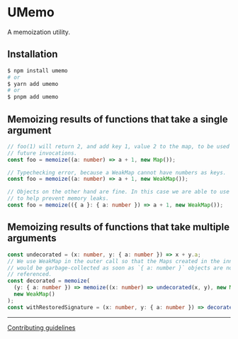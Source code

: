 # UMemo

A memoization utility.

## Installation

```bash
$ npm install umemo
# or
$ yarn add umemo
# or
$ pnpm add umemo
```

## Memoizing results of functions that take a single argument

```ts
// foo(1) will return 2, and add key 1, value 2 to the map, to be used for
// future invocations.
const foo = memoize((a: number) => a + 1, new Map());

// Typechecking error, because a WeakMap cannot have numbers as keys.
const foo = memoize((a: number) => a + 1, new WeakMap());

// Objects on the other hand are fine. In this case we are able to use WeakMap
// to help prevent memory leaks.
const foo = memoize(({ a }: { a: number }) => a + 1, new WeakMap());
```

## Memoizing results of functions that take multiple arguments

```ts
const undecorated = (x: number, y: { a: number }) => x + y.a;
// We use WeakMap in the outer call so that the Maps created in the inner call
// would be garbage-collected as soon as `{ a: number }` objects are no longer
// referenced.
const decorated = memoize(
  (y: { a: number }) => memoize((x: number) => undecorated(x, y), new Map()),
  new WeakMap()
);
const withRestoredSignature = (x: number, y: { a: number }) => decorated(y)(x);
```

---

[Contributing guidelines](https://github.com/ivan7237d/umemo/blob/master/.github/CONTRIBUTING.md)

